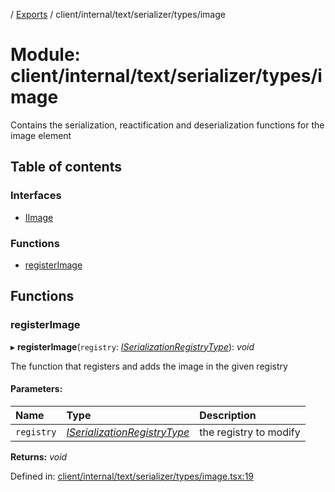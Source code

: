 [](../README.md) / [Exports](../modules.md) / client/internal/text/serializer/types/image

# Module: client/internal/text/serializer/types/image

Contains the serialization, reactification and deserialization functions
for the image element

## Table of contents

### Interfaces

- [IImage](../interfaces/client_internal_text_serializer_types_image.iimage.md)

### Functions

- [registerImage](client_internal_text_serializer_types_image.md#registerimage)

## Functions

### registerImage

▸ **registerImage**(`registry`: [*ISerializationRegistryType*](../interfaces/client_internal_text_serializer.iserializationregistrytype.md)): *void*

The function that registers and adds the image in the given
registry

#### Parameters:

Name | Type | Description |
:------ | :------ | :------ |
`registry` | [*ISerializationRegistryType*](../interfaces/client_internal_text_serializer.iserializationregistrytype.md) | the registry to modify    |

**Returns:** *void*

Defined in: [client/internal/text/serializer/types/image.tsx:19](https://github.com/onzag/itemize/blob/11a98dec/client/internal/text/serializer/types/image.tsx#L19)
